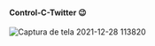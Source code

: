 #### Control-C-Twitter 😉

![Captura de tela 2021-12-28 113820](https://user-images.githubusercontent.com/80164486/147581265-e422963c-f633-436b-a210-179dbffb26ee.png)
